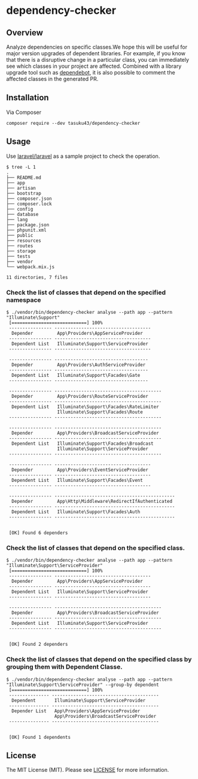 # dependency-checker
## Overview
Analyze dependencies on specific classes.We hope this will be useful for major version upgrades of dependent libraries.
For example, if you know that there is a disruptive change in a particular class, you can immediately see which classes in your project are affected.
Combined with a library upgrade tool such as [dependebot](https://github.com/dependabot/dependabot-core), it is also possible to comment the affected classes in the generated PR.
## Installation
Via Composer
```shell
composer require --dev tasuku43/dependency-checker
```

## Usage
Use [laravel/laravel](https://github.com/laravel/laravel) as a sample project to check the operation.
```shell
$ tree -L 1
.
├── README.md
├── app
├── artisan
├── bootstrap
├── composer.json
├── composer.lock
├── config
├── database
├── lang
├── package.json
├── phpunit.xml
├── public
├── resources
├── routes
├── storage
├── tests
├── vendor
└── webpack.mix.js

11 directories, 7 files
```

### Check the list of classes that depend on the specified namespace
```shell
$ ./vendor/bin/dependency-checker analyse --path app --pattern "Illuminate\Support"
 [============================] 100%
 ---------------- ------------------------------------
  Depender         App\Providers\AppServiceProvider
 ---------------- ------------------------------------
  Dependent List   Illuminate\Support\ServiceProvider
 ---------------- ------------------------------------

 ---------------- -----------------------------------
  Depender         App\Providers\AuthServiceProvider
 ---------------- -----------------------------------
  Dependent List   Illuminate\Support\Facades\Gate
 ---------------- -----------------------------------

 ---------------- ----------------------------------------
  Depender         App\Providers\RouteServiceProvider
 ---------------- ----------------------------------------
  Dependent List   Illuminate\Support\Facades\RateLimiter
                   Illuminate\Support\Facades\Route
 ---------------- ----------------------------------------

 ---------------- ----------------------------------------
  Depender         App\Providers\BroadcastServiceProvider
 ---------------- ----------------------------------------
  Dependent List   Illuminate\Support\Facades\Broadcast
                   Illuminate\Support\ServiceProvider
 ---------------- ----------------------------------------

 ---------------- ------------------------------------
  Depender         App\Providers\EventServiceProvider
 ---------------- ------------------------------------
  Dependent List   Illuminate\Support\Facades\Event
 ---------------- ------------------------------------

 ---------------- ---------------------------------------------
  Depender         App\Http\Middleware\RedirectIfAuthenticated
 ---------------- ---------------------------------------------
  Dependent List   Illuminate\Support\Facades\Auth
 ---------------- ---------------------------------------------


 [OK] Found 6 dependers
```

### Check the list of classes that depend on the specified class.
```shell
$ ./vendor/bin/dependency-checker analyse --path app --pattern "Illuminate\Support\ServiceProvider"
 [============================] 100%
 ---------------- ------------------------------------
  Depender         App\Providers\AppServiceProvider
 ---------------- ------------------------------------
  Dependent List   Illuminate\Support\ServiceProvider
 ---------------- ------------------------------------

 ---------------- ----------------------------------------
  Depender         App\Providers\BroadcastServiceProvider
 ---------------- ----------------------------------------
  Dependent List   Illuminate\Support\ServiceProvider
 ---------------- ----------------------------------------


 [OK] Found 2 dependers
```

### Check the list of classes that depend on the specified class by grouping them with Dependent Classe.
```shell
$ ./vendor/bin/dependency-checker analyse --path app --pattern "Illuminate\Support\ServiceProvider" --group-by dependent
 [============================] 100%
 --------------- ----------------------------------------
  Dependent       Illuminate\Support\ServiceProvider
 --------------- ----------------------------------------
  Depender List   App\Providers\AppServiceProvider
                  App\Providers\BroadcastServiceProvider
 --------------- ----------------------------------------


 [OK] Found 1 dependents
```

## License
The MIT License (MIT). Please see [LICENSE](https://github.com/tasuku43/puml2php/blob/main/LICENSE) for more information.
 
